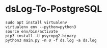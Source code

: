 # dsLog-To-PostgreSQL

```
sudo apt install virtualenv
virtualenv env --python=python3
source env/bin/activate
pip3 install -U psycopg2-binary
python3 main.py -n 0 -f ds.log -a ds.log
```
